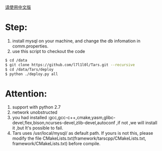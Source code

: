 [请使用中文版](readme.zh.md)
# Step:
1. install mysql on your machine, and change the db infomation in comm.properties.  
2. use this script to checkout the code

```bash
$ cd /data
$ git clone https://github.com/l7l1l0l/Tars.git --recursive
$ cd /data/Tars/deploy
$ python ./deploy.py all
```
# Attention:
1. support with python 2.7
2. network unobstructed
3. you had installed :gcc,gcc-c++,cmake,yasm,glibc-devel,flex,bison,ncurses-devel,zlib-devel,autoconf ,if not ,we will install it ,but It's possible to fail.
4. Tars uses /usr/local/mysql/ as default path. If yours is not this, please modify the file CMakeLists.txt(framework/tarscpp/CMakeLists.txt, framework/CMakeLists.txt) before compile. 

